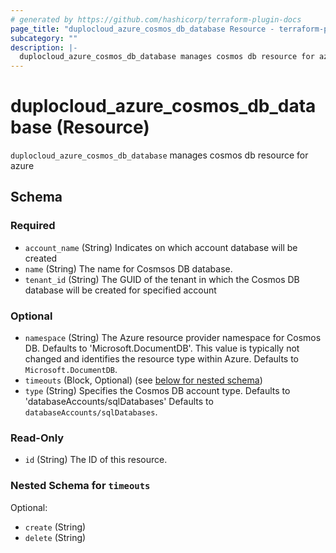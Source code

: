 ```yaml
---
# generated by https://github.com/hashicorp/terraform-plugin-docs
page_title: "duplocloud_azure_cosmos_db_database Resource - terraform-provider-duplocloud"
subcategory: ""
description: |-
  duplocloud_azure_cosmos_db_database manages cosmos db resource for azure
---
```


# duplocloud_azure_cosmos_db_database (Resource)

`duplocloud_azure_cosmos_db_database` manages cosmos db resource for azure



<!-- schema generated by tfplugindocs -->
## Schema

### Required

- `account_name` (String) Indicates on which account database will be created
- `name` (String) The name for Cosmsos DB database.
- `tenant_id` (String) The GUID of the tenant in which the Cosmos DB database will be created for specified account

### Optional

- `namespace` (String) The Azure resource provider namespace for Cosmos DB. Defaults to 'Microsoft.DocumentDB'. This value is typically not changed and identifies the resource type within Azure. Defaults to `Microsoft.DocumentDB`.
- `timeouts` (Block, Optional) (see [below for nested schema](#nestedblock--timeouts))
- `type` (String) Specifies the Cosmos DB account type. Defaults to 'databaseAccounts/sqlDatabases' Defaults to `databaseAccounts/sqlDatabases`.

### Read-Only

- `id` (String) The ID of this resource.

<a id="nestedblock--timeouts"></a>
### Nested Schema for `timeouts`

Optional:

- `create` (String)
- `delete` (String)

